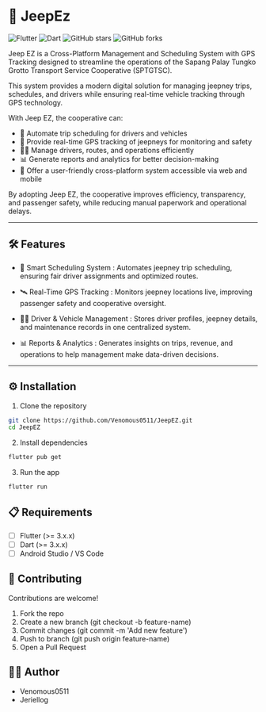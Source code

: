 # 🚀 JeepEz

![Flutter](https://img.shields.io/badge/Flutter-3.24-blue?logo=flutter)
![Dart](https://img.shields.io/badge/Dart-3.5-blue?logo=dart)
![GitHub stars](https://img.shields.io/github/stars/Venomous0511/JeepEZ?style=social)
![GitHub forks](https://img.shields.io/github/forks/Venomous0511/JeepEZ?style=social)

Jeep EZ is a Cross-Platform Management and Scheduling System with GPS Tracking designed to streamline the operations of the Sapang Palay Tungko Grotto Transport Service Cooperative (SPTGTSC).

This system provides a modern digital solution for managing jeepney trips, schedules, and drivers while ensuring real-time vehicle tracking through GPS technology.

With Jeep EZ, the cooperative can:

- 📅 Automate trip scheduling for drivers and vehicles
- 🚐 Provide real-time GPS tracking of jeepneys for monitoring and safety
- 👨‍✈️ Manage drivers, routes, and operations efficiently
- 📊 Generate reports and analytics for better decision-making
- 📱 Offer a user-friendly cross-platform system accessible via web and mobile

By adopting Jeep EZ, the cooperative improves efficiency, transparency, and passenger safety, while reducing manual paperwork and operational delays.

---

## 🛠️ Features

- 📅 Smart Scheduling System
: Automates jeepney trip scheduling, ensuring fair driver assignments and optimized routes.

- 🛰️ Real-Time GPS Tracking
: Monitors jeepney locations live, improving passenger safety and cooperative oversight.

- 👨‍✈️ Driver & Vehicle Management
: Stores driver profiles, jeepney details, and maintenance records in one centralized system.

- 📊 Reports & Analytics
: Generates insights on trips, revenue, and operations to help management make data-driven decisions.

---

## ⚙️ Installation

1. Clone the repository

```bash
git clone https://github.com/Venomous0511/JeepEZ.git
cd JeepEZ
```

2. Install dependencies

```bash
flutter pub get
```

3. Run the app

```bash
flutter run
```
## 📋 Requirements

- [ ] Flutter (>= 3.x.x)
- [ ] Dart (>= 3.x.x)
- [ ] Android Studio / VS Code

## 🤝 Contributing

Contributions are welcome!
1. Fork the repo
2. Create a new branch (git checkout -b feature-name)
3. Commit changes (git commit -m 'Add new feature')
4. Push to branch (git push origin feature-name)
5. Open a Pull Request

## 👨‍💻 Author

- Venomous0511
- Jeriellog